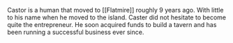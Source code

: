 Castor is a human that moved to [[Flatmire]] roughly 9 years ago. With little to his name when he moved to the island. Caster did not hesitate to become quite the entrepreneur. He soon acquired funds to build a tavern and has been running a successful business ever since.